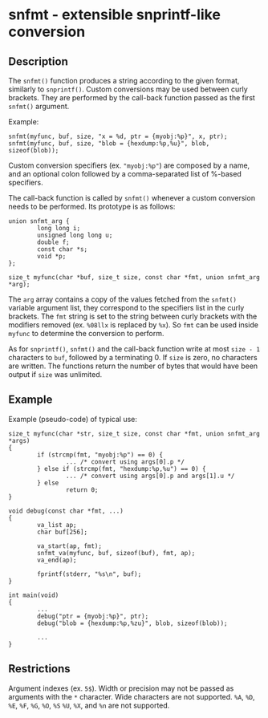 # snfmt - extensible snprintf-like conversion

## Description

The `snfmt()` function produces a string according to the given format,
similarly to `snprintf()`. Custom conversions may be used between curly
brackets. They are performed by the call-back function passed as the
first `snfmt()` argument.

Example:

    snfmt(myfunc, buf, size, "x = %d, ptr = {myobj:%p}", x, ptr);
    snfmt(myfunc, buf, size, "blob = {hexdump:%p,%u}", blob, sizeof(blob));

Custom conversion specifiers (ex. `"myobj:%p"`) are composed by a name,
and an optional colon followed by a comma-separated list of %-based
specifiers.

The call-back function is called by `snfmt()` whenever a custom
conversion needs to be performed. Its prototype is as follows:

    union snfmt_arg {
            long long i;
            unsigned long long u;
            double f;
            const char *s;
            void *p;
    };

    size_t myfunc(char *buf, size_t size, const char *fmt, union snfmt_arg *arg);

The `arg` array contains a copy of the values fetched from the `snfmt()`
variable argument list, they correspond to the specifiers list in the curly
brackets. The `fmt` string is set to the string between curly brackets with
the modifiers removed (ex. `%08llx` is replaced by `%x`). So `fmt` can be used
inside `myfunc` to determine the conversion to perform.

As for `snprintf()`, `snfmt()` and the call-back function write at
most `size - 1` characters to `buf`, followed by a terminating 0. If `size` is
zero, no characters are written. The functions return the number of bytes that
would have been output if `size` was unlimited.

## Example

Example (pseudo-code) of typical use:

    size_t myfunc(char *str, size_t size, const char *fmt, union snfmt_arg *args)
    {
            if (strcmp(fmt, "myobj:%p") == 0) {
                    ... /* convert using args[0].p */
            } else if (strcmp(fmt, "hexdump:%p,%u") == 0) {
                    ... /* convert using args[0].p and args[1].u */
            } else
                    return 0;
    }

    void debug(const char *fmt, ...)
    {
            va_list ap;
            char buf[256];

            va_start(ap, fmt);
            snfmt_va(myfunc, buf, sizeof(buf), fmt, ap);
            va_end(ap);

            fprintf(stderr, "%s\n", buf);
    }

    int main(void)
    {
            ...
            debug("ptr = {myobj:%p}", ptr);
            debug("blob = {hexdump:%p,%zu}", blob, sizeof(blob));

            ...
    }

## Restrictions

Argument indexes (ex. `5$`). Width or precision may not be passed as arguments
with the `*` character. Wide characters are not supported. `%A`, `%D`, `%E`,
`%F`, `%G`, `%O`, `%S` `%U`, `%X`, and `%n` are not supported.

